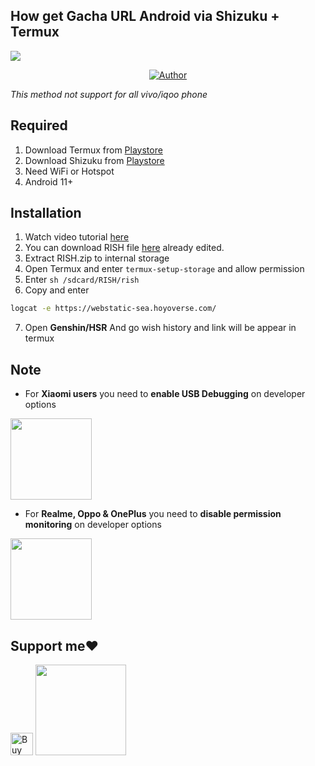 ## How get Gacha URL Android via Shizuku + Termux
<img src="https://telegra.ph/file/82d3feb35ceab42024602.gif"/>
</p>
<p align="center">
</p>
<p align="center">
<a href="https://github.com/Mirai0009"><img title="Author" src="https://img.shields.io/badge/Author-Mirai-pink.svg?style=for-the-badge&logo=github"></a>


*This method not support for all vivo/iqoo phone*

## Required 
1. Download Termux from [Playstore](https://play.google.com/store/apps/details?id=com.termux)
2. Download Shizuku from [Playstore](https://play.google.com/store/apps/details?id=moe.shizuku.privileged.api)
3. Need WiFi or Hotspot 
4. Android 11+

## Installation 
1. Watch video tutorial [here](https://youtu.be/rg6akVMLsus)
2. You can download RISH file [here](https://www.mediafire.com/file/rgq99pub91alnxo/RISH.zip/file) already edited.
3. Extract RISH.zip to internal storage 
4. Open Termux and enter `termux-setup-storage` and allow permission 
5. Enter `sh /sdcard/RISH/rish`
6. Copy and enter

```bash
logcat -e https://webstatic-sea.hoyoverse.com/
```
7. Open **Genshin/HSR** And go wish history and link will be appear in termux

## Note
- For **Xiaomi users** you need to **enable USB Debugging** on developer options
<img src="https://telegra.ph/file/59419be867a69bca89814.jpg" width=130px>

- For **Realme, Oppo & OnePlus** you need to **disable permission monitoring** on developer options
<img src="https://telegra.ph/file/b7bda05971367c0c67dad.jpg" width=130px>

## Support me❤️
 
<a href='https://ko-fi.com/mirai07' target='_blank'><img height='36' style='border:0px;height:36px;' src='https://storage.ko-fi.com/cdn/kofi3.png?v=3' border='0' alt='Buy Me a Coffee at ko-fi.com' /></a>
<a href="https://saweria.co/mirai07"><img src="https://telegra.ph/file/60f8ff1e1e9124672f665.png" width=145px>
